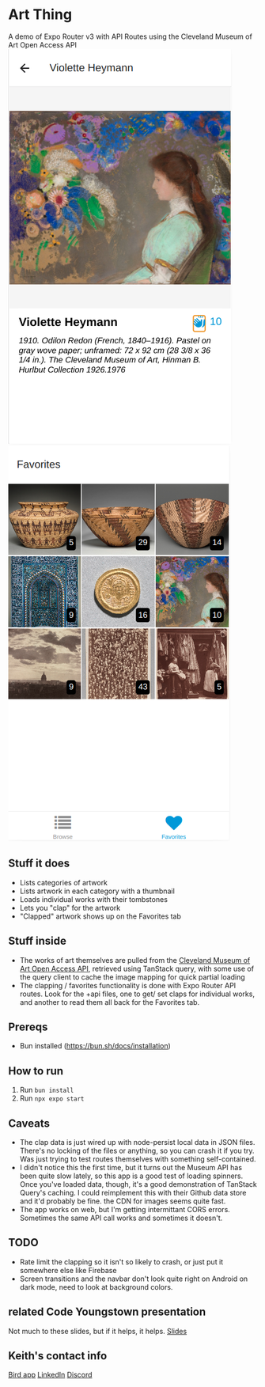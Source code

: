 # Art Thing
A demo of Expo Router v3 with API Routes using the Cleveland Museum of Art Open Access API
![screenshot](/assets/screenshot.png "Screenshot")
![another screenshot](/assets/screenshot2.png "Another Screenshot")
## Stuff it does
- Lists categories of artwork
- Lists artwork in each category with a thumbnail
- Loads individual works with their tombstones
- Lets you "clap" for the artwork
- "Clapped" artwork shows up on the Favorites tab
## Stuff inside
- The works of art themselves are pulled from the [Cleveland Museum of Art Open Access API](https://openaccess-api.clevelandart.org/), retrieved using TanStack query, with some use of the query client to cache the image mapping for quick partial loading
- The clapping / favorites functionality is done with Expo Router API routes. Look for the +api files, one to get/ set claps for individual works, and another to read them all back for the Favorites tab.
## Prereqs
- Bun installed (https://bun.sh/docs/installation)
## How to run
1. Run `bun install`
2. Run `npx expo start`
## Caveats
- The clap data is just wired up with node-persist local data in JSON files. There's no locking of the files or anything, so you can crash it if you try. Was just trying to test routes themselves with something self-contained.
- I didn't notice this the first time, but it turns out the Museum API has been quite slow lately, so this app is a good test of loading spinners. Once you've loaded data, though, it's a good demonstration of TanStack Query's caching. I could reimplement this with their Github data store and it'd probably be fine. the CDN for images seems quite fast.
- The app works on web, but I'm getting intermittant CORS errors. Sometimes the same API call works and sometimes it doesn't.
## TODO
- Rate limit the clapping so it isn't so likely to crash, or just put it somewhere else like Firebase
- Screen transitions and the navbar don't look quite right on Android on dark mode, need to look at background colors.

## related Code Youngstown presentation
Not much to these slides, but if it helps, it helps.
[Slides](https://docs.google.com/presentation/d/1z1YapFTQwTC4WWe7ynMeAIypnJWJG7f7Z2wlyWvdWoo/edit?usp=sharing)

## Keith's contact info
[Bird app](https://twitter.com/llamaluvr)
[LinkedIn](https://www.linkedin.com/in/keith-kurak/)
[Discord](https://chat.expo.dev)

